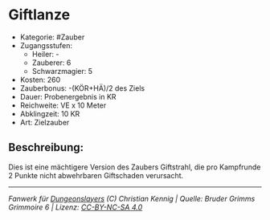 # Giftlanze  
- Kategorie: #Zauber  
- Zugangsstufen:  
  - Heiler: -  
  - Zauberer: 6  
  - Schwarzmagier: 5  
- Kosten: 260  
- Zauberbonus: -(KÖR+HÄ)/2 des Ziels  
- Dauer: Probenergebnis in KR  
- Reichweite: VE x 10 Meter  
- Abklingzeit: 10 KR  
- Art: Zielzauber     

## Beschreibung:
Dies ist eine mächtigere Version des Zaubers Giftstrahl, die pro Kampfrunde 2 Punkte nicht abwehrbaren Giftschaden verursacht.


___
*Fanwerk für [Dungeonslayers](https://www.dungeonslayers.net/) (C) Christian Kennig | Quelle: Bruder Grimms Grimmoire 6 | Lizenz: [CC-BY-NC-SA 4.0](https://creativecommons.org/licenses/by-nc-sa/4.0/deed.de)*